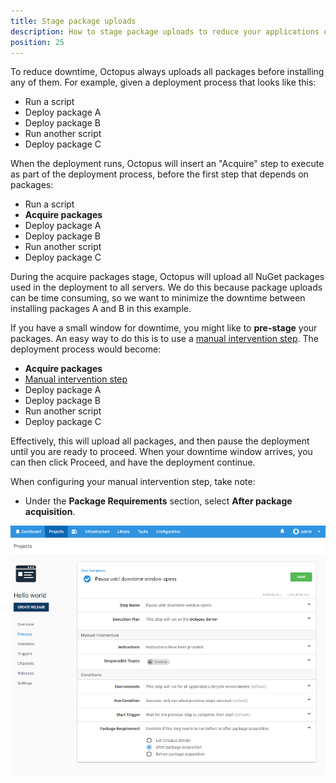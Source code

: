 ```yaml
---
title: Stage package uploads
description: How to stage package uploads to reduce your applications or services downtime.
position: 25
---
```


To reduce downtime, Octopus always uploads all packages before installing any of them. For example, given a deployment process that looks like this:

- Run a script
- Deploy package A
- Deploy package B
- Run another script
- Deploy package C

When the deployment runs, Octopus will insert an "Acquire" step to execute as part of the deployment process, before the first step that depends on packages:

- Run a script
- **Acquire packages**
- Deploy package A
- Deploy package B
- Run another script
- Deploy package C

During the acquire packages stage, Octopus will upload all NuGet packages used in the deployment to all servers. We do this because package uploads can be time consuming, so we want to minimize the downtime between installing packages A and B in this example.

If you have a small window for downtime, you might like to **pre-stage** your packages. An easy way to do this is to use a [manual intervention step](/docs/deployment-process/steps/manual-intervention-and-approvals.md). The deployment process would become:

- **Acquire packages**
- [Manual intervention step](/docs/deployment-process/steps/manual-intervention-and-approvals.md)
- Deploy package A
- Deploy package B
- Run another script
- Deploy package C

Effectively, this will upload all packages, and then pause the deployment until you are ready to proceed. When your downtime window arrives, you can then click Proceed, and have the deployment continue.

When configuring your manual intervention step, take note:

- Under the **Package Requirements** section, select **After package acquisition**.

![](images/package-acquisition.png "width=500")
